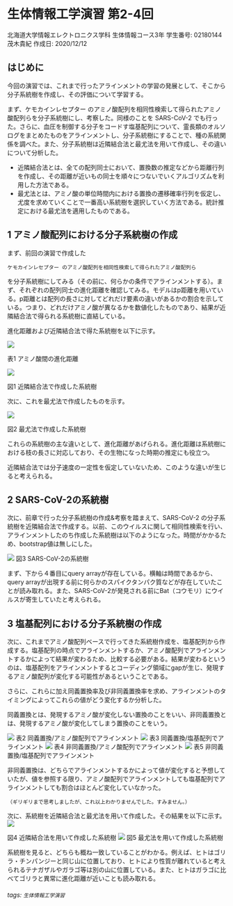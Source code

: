 # 生体情報工学演習 第2-4回
北海道大学情報エレクトロニクス学科
生体情報コース3年
学生番号: 02180144 茂木貴紀
作成日: 2020/12/12
## はじめに
今回の演習では、これまで行ったアラインメントの学習の発展として、そこから分子系統樹を作成し、その評価について学習する。

まず、ケモカインレセプター のアミノ酸配列を相同性検索して得られたアミノ酸配列らを分子系統樹にし、考察した。同様のことを SARS-CoV-2 でも行った。さらに、血圧を制御する分子をコードす塩基配列について、霊長類のオルソログをまとめたものをアラインメントし、分子系統樹にすることで、種の系統関係を調べた。また、分子系統樹は近隣結合法と最尤法を用いて作成し、その違いについて分析した。

 - 近隣結合法とは、全ての配列同士において、置換数の推定などから距離行列を作成し、その距離が近いもの同士を順々につないでいくアルゴリズムを利用した方法である。
 - 最尤法とは、アミノ酸の単位時間内における置換の遷移確率行列を仮定し、尤度を求めていくことで一番高い系統樹を選択していく方法である。統計推定における最尤法を適用したものである。

## 1 アミノ酸配列における分子系統樹の作成
まず、前回の演習で作成した
```
ケモカインレセプター のアミノ酸配列を相同性検索して得られたアミノ酸配列ら
```
を分子系統樹にしてみる（その前に、何らかの条件でアラインメントする）。まず、それぞれの配列同士の進化距離を確認してみる。モデルはp距離を用いている。p距離とは配列の長さに対してどれだけ要素の違いがあるかの割合を示している。つまり、どれだけアミノ酸が異なるかを数値化したものであり、結果が近隣結合法で得られる系統樹に直結している。

進化距離および近隣結合法で得た系統樹を以下に示す。

![](https://i.imgur.com/jxg320J.png)

表1 アミノ酸間の進化距離

![](https://i.imgur.com/5eRi6Ml.png)

図1 近隣結合法で作成した系統樹

次に、これを最尤法で作成したものを示す。

![](https://i.imgur.com/jluyYPX.png)

図2 最尤法で作成した系統樹


これらの系統樹の主な違いとして、進化距離があげられる。進化距離は系統樹における枝の長さに対応しており、その生物になった時期の推定にも役立つ。

近隣結合法では分子速度の一定性を仮定していないため、このような違いが生じると考えられる。

## 2 SARS-CoV-2の系統樹
次に、前章で行った分子系統樹の作成&考察を踏まえて、SARS-CoV-2 の分子系統樹を近隣結合法で作成する。以前、このウイルスに関して相同性検索を行い、アラインメントしたのち作成した系統樹は以下のようになった。時間がかかるため、bootstrap値は無しにした。

![](https://i.imgur.com/Nu5gKNB.png)
図3 SARS-CoV-2の系統樹

まず、下から４番目にquery arrayが存在している。横軸は時間であるから、query arrayが出現する前に何らかのスパイクタンパク質などが存在していたことが読み取れる。また、SARS-CoV-2が発見される前にBat（コウモリ）にウイルスが寄生していたと考えられる。

## 3 塩基配列における分子系統樹の作成
次に、これまでアミノ酸配列ベースで行ってきた系統樹作成を、塩基配列から作成する。塩基配列の時点でアラインメントするか、アミノ酸配列でアラインメントするかによって結果が変わるため、比較する必要がある。結果が変わるというのは、塩基配列をアラインメントするとコーディング領域にgapが生じ、発現するアミノ酸配列が変化する可能性があるということである。

さらに、これらに加え同義置換率及び非同義置換率を求め、アラインメントのタイミングによってこれらの値がどう変化するか分析した。

同義置換とは、発現するアミノ酸が変化しない置換のことをいい、非同義置換とは、発現するアミノ酸が変化してしまう置換のことをいう。

![](https://i.imgur.com/u2WQtYR.png)
表2 同義置換/アミノ酸配列でアラインメント
![](https://i.imgur.com/Yc7uI5t.png)
表3 同義置換/塩基配列でアラインメント
![](https://i.imgur.com/ockmwiQ.png)
表4 非同義置換/アミノ酸配列でアラインメント
![](https://i.imgur.com/YlJ9lvc.png)
表5 非同義置換/塩基配列でアラインメント

非同義置換は、どちらでアラインメントするかによって値が変化すると予想していたが、値を参照する限り、アミノ酸配列でアラインメントしても塩基配列でアラインメントしても割合はほとんど変化していなかった。
```
（ギリギリまで思考しましたが、これ以上わかりませんでした。すみません。）
```

次に、系統樹を近隣結合法と最尤法を用いて作成した。その結果を以下に示す。
![](https://i.imgur.com/TFYgjUk.png)

図4 近隣結合法を用いて作成した系統樹
![](https://i.imgur.com/q0KzWjm.png)
図5 最尤法を用いて作成した系統樹

系統樹を見ると、どちらも概ね一致していることがわかる。例えば、ヒトはゴリラ・チンパンジーと同じ山に位置しており、ヒトにより性質が離れていると考えられるテナガザルやガラゴ等は別の山に位置している。また、ヒトはガラゴに比べてゴリラと異常に進化距離が近いことも読み取れる。
###### tags: `生体情報工学演習`